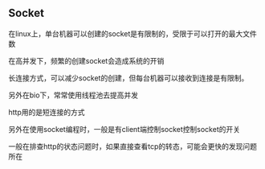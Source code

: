 Socket
---------

在linux上，单台机器可以创建的socket是有限制的，受限于可以打开的最大文件数

在高并发下，频繁的创建socket会造成系统的开销

长连接方式，可以减少socket的创建，但每台机器可以接收到连接是有限制。

另外在bio下，常常使用线程池去提高并发

http用的是短连接的方式

另外在使用socket编程时，一般是有client端控制socket控制socket的开关

一般在排查http的状态问题时，如果直接查看tcp的转态，可能会更快的发现问题所在

